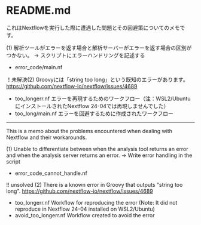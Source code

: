 # README.md

これはNextflowを実行した際に遭遇した問題とその回避策についてのメモです。

(1) 解析ツールがエラーを返す場合と解析サーバーがエラーを返す場合の区別がつかない。
    → スクリプトにエラーハンドリングを記述する
   - error_code/main.nf

！未解決(2) Groovyには「string too long」という既知のエラーがあります。https://github.com/nextflow-io/nextflow/issues/4689

- too_longerr.nf
   エラーを再現するためのワークフロー（注：WSL2/UbuntuにインストールされたNextflow 24-04では再現しませんでした）
- too_long/main.nf
   エラーを回避するために作成されたワークフロー


-----

This is a memo about the problems encountered when dealing with Nextflow and their workarounds.

(1) Unable to differentiate between when the analysis tool returns an error and when the analysis server returns an error.
    → Write error handling in the script
   - error_code_cannot_handle.nf

!! unsolved (2) There is a known error in Groovy that outputs "string too long".
https://github.com/nextflow-io/nextflow/issues/4689

- too_longerr.nf
   Workflow for reproducing the error (Note: It did not reproduce in Nextflow 24-04 installed on WSL2/Ubuntu)
- avoid_too_longerr.nf
   Workflow created to avoid the error
